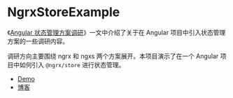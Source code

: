 # NgrxStoreExample

《[Angular 状态管理方案调研](https://hijiangtao.github.io/2020/05/08/Angular-State-Management-Invest-Report/)》一文中介绍了关于在 Angular 项目中引入状态管理方案的一些调研内容。

调研方向主要围绕 ngrx 和 ngxs 两个方案展开。本项目演示了在一个 Angular 项目中如何引入 `@ngrx/store` 进行状态管理。

-   [Demo](https://hijiangtao.github.io/ngrx-store-example/)
-   [博客](https://hijiangtao.github.io/2020/05/08/Angular-State-Management-Invest-Report/)
